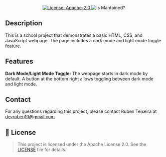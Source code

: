 <p align="center">
  <a href="#" target="_blank">
    <img alt="License: Apache-2.0" src="https://img.shields.io/github/license/rubsxyz/ATEC-Calendar-Discord-Bot" />
  </a>
    <a><img alt="Is Mantained?" src="https://img.shields.io/badge/Mantained:-no-red.svg" />
  </a>
</p>

## Description

This is a school project that demonstrates a basic HTML, CSS, and JavaScript webpage. The page includes a dark mode and light mode toggle feature.

## Features

**Dark Mode/Light Mode Toggle:** The webpage starts in dark mode by default. A button at the bottom right allows toggling between dark mode and light mode.

## Contact

For any questions regarding this project, please contact Ruben Teixeira at devruben10@gmail.com


## 📜 License

>This project is licensed under the Apache License 2.0. See the [LICENSE](LICENSE.txt) file for details.